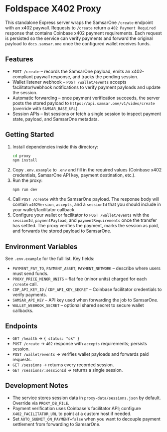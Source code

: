 # Foldspace X402 Proxy

This standalone Express server wraps the SamsarOne `/create` endpoint with an x402 paywall. Requests to `/create` return a `402 Payment Required` response that contains Coinbase x402 payment requirements. Each request is persisted so the service can verify payments and forward the original payload to `docs.samsar.one` once the configured wallet receives funds.

## Features
- `POST /create` – records the SamsarOne payload, emits an x402-compliant paywall response, and tracks the pending session.
- Wallet listener webhook – `POST /wallet/events` accepts facilitator/webhook notifications to verify payment payloads and update the session.
- Automatic forwarding – once payment verification succeeds, the server posts the stored payload to `https://api.samsar.one/v1/video/create` (override with `SAMSAR_BASE_URL`).
- Session APIs – list sessions or fetch a single session to inspect payment state, payload, and SamsarOne metadata.

## Getting Started
1. Install dependencies inside this directory:
   ```bash
   cd proxy
   npm install
   ```
2. Copy `.env.example` to `.env` and fill in the required values (Coinbase x402 credentials, SamsarOne API key, payment destination, etc.).
3. Run the proxy:
   ```bash
   npm run dev
   ```
4. Call `POST /create` with the SamsarOne payload. The response body will contain `x402Version`, `accepts`, and a `sessionId` that you should include in your wallet/facilitator callback.
5. Configure your wallet or facilitator to `POST /wallet/events` with the `sessionId`, `paymentPayload`, and `paymentRequirements` once the transfer has settled. The proxy verifies the payment, marks the session as paid, and forwards the stored payload to SamsarOne.

## Environment Variables
See `.env.example` for the full list. Key fields:
- `PAYMENT_PAY_TO`, `PAYMENT_ASSET`, `PAYMENT_NETWORK` – describe where users must send funds.
- `PROXY_PRICE_MINOR_UNITS` – flat fee (minor units) charged for each `/create` call.
- `CDP_API_KEY_ID` / `CDP_API_KEY_SECRET` – Coinbase facilitator credentials to verify payments.
- `SAMSAR_API_KEY` – API key used when forwarding the job to SamsarOne.
- `WALLET_WEBHOOK_SECRET` – optional shared secret to secure wallet callbacks.

## Endpoints
- `GET /health` → `{ status: "ok" }`
- `POST /create` → `402` response with `accepts` requirements; persists session.
- `POST /wallet/events` → verifies wallet payloads and forwards paid requests.
- `GET /sessions` → returns every recorded session.
- `GET /sessions/:sessionId` → returns a single session.

## Development Notes
- The service stores session data in `proxy-data/sessions.json` by default. Override via `PROXY_DB_FILE`.
- Payment verification uses Coinbase's facilitator API; configure `X402_FACILITATOR_URL` to point at a custom host if needed.
- Set `AUTO_SUBMIT_ON_PAYMENT=false` when you want to decouple payment settlement from forwarding to SamsarOne.
